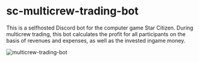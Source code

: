 # sc-multicrew-trading-bot
This is a selfhosted Discord bot for the computer game Star Citizen. During multicrew trading, this bot calculates the profit for all participants on the basis of revenues and expenses, as well as the invested ingame money. 

![multicrew-trading-bot](https://user-images.githubusercontent.com/85069630/210187424-5c35b363-5aa9-4087-95fa-5a04cbaf55ed.gif)
